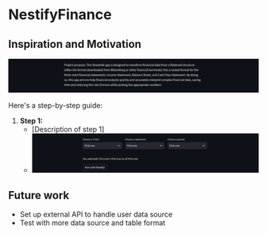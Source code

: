 # NestifyFinance

## Inspiration and Motivation
![Screenshot](images/Purpose.png)

Here's a step-by-step guide:

1.  **Step 1:**
    * [Description of step 1]
    * ![Screenshot of step 1](images/selector.png)

## Future work

* Set up external API to handle user data source
* Test with more data source and table format
